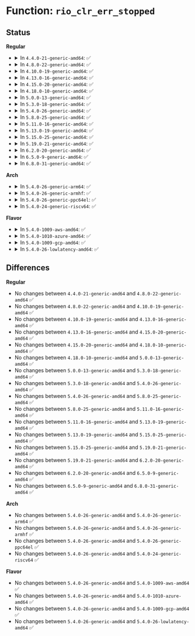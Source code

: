 # Function: <code>rio_clr_err_stopped</code>

## Status
<b>Regular</b>
<ul>
<li>
<details>
<summary>In <code>4.4.0-21-generic-amd64</code>: ✅</summary>

```c
int rio_clr_err_stopped(struct rio_dev * rdev, u32 pnum, u32 err_status)
```

```json
{
  "name": "rio_clr_err_stopped",
  "collision_type": "Unique Static",
  "inline_type": "No",
  "funcs": [
    {
      "addr": 18446744071583408480,
      "name": "rio_clr_err_stopped",
      "external": false,
      "loc": "drivers/rapidio/rio.c:783",
      "file": "drivers/rapidio/rio.c",
      "inline": "seen, unknown",
      "caller_inline": [],
      "caller_func": [
        "drivers/rapidio/rio.c:rio_inb_pwrite_handler",
        "drivers/rapidio/rio.c:rio_inb_pwrite_handler"
      ]
    }
  ],
  "symbols": [
    {
      "addr": 18446744071583408480,
      "name": "rio_clr_err_stopped",
      "section": ".text",
      "bind": "STB_LOCAL",
      "size": 1201
    }
  ]
}
```
</details>
</li>
<li>
<details>
<summary>In <code>4.8.0-22-generic-amd64</code>: ✅</summary>

```c
int rio_clr_err_stopped(struct rio_dev * rdev, u32 pnum, u32 err_status)
```

```json
{
  "name": "rio_clr_err_stopped",
  "collision_type": "Unique Static",
  "inline_type": "No",
  "funcs": [
    {
      "addr": 18446744071583728048,
      "name": "rio_clr_err_stopped",
      "external": false,
      "loc": "drivers/rapidio/rio.c:1091",
      "file": "drivers/rapidio/rio.c",
      "inline": "seen, unknown",
      "caller_inline": [],
      "caller_func": [
        "drivers/rapidio/rio.c:rio_inb_pwrite_handler",
        "drivers/rapidio/rio.c:rio_inb_pwrite_handler"
      ]
    }
  ],
  "symbols": [
    {
      "addr": 18446744071583728048,
      "name": "rio_clr_err_stopped",
      "section": ".text",
      "bind": "STB_LOCAL",
      "size": 1140
    }
  ]
}
```
</details>
</li>
<li>
<details>
<summary>In <code>4.10.0-19-generic-amd64</code>: ✅</summary>

```c
int rio_clr_err_stopped(struct rio_dev * rdev, u32 pnum, u32 err_status)
```

```json
{
  "name": "rio_clr_err_stopped",
  "collision_type": "Unique Static",
  "inline_type": "No",
  "funcs": [
    {
      "addr": 18446744071583867584,
      "name": "rio_clr_err_stopped",
      "external": false,
      "loc": "drivers/rapidio/rio.c:1091",
      "file": "drivers/rapidio/rio.c",
      "inline": "seen, unknown",
      "caller_inline": [],
      "caller_func": [
        "drivers/rapidio/rio.c:rio_inb_pwrite_handler",
        "drivers/rapidio/rio.c:rio_inb_pwrite_handler"
      ]
    }
  ],
  "symbols": [
    {
      "addr": 18446744071583867584,
      "name": "rio_clr_err_stopped",
      "section": ".text",
      "bind": "STB_LOCAL",
      "size": 1140
    }
  ]
}
```
</details>
</li>
<li>
<details>
<summary>In <code>4.13.0-16-generic-amd64</code>: ✅</summary>

```c
int rio_clr_err_stopped(struct rio_dev * rdev, u32 pnum, u32 err_status)
```

```json
{
  "name": "rio_clr_err_stopped",
  "collision_type": "Unique Static",
  "inline_type": "No",
  "funcs": [
    {
      "addr": 18446744071583916256,
      "name": "rio_clr_err_stopped",
      "external": false,
      "loc": "drivers/rapidio/rio.c:1088",
      "file": "drivers/rapidio/rio.c",
      "inline": "seen, unknown",
      "caller_inline": [],
      "caller_func": [
        "drivers/rapidio/rio.c:rio_inb_pwrite_handler",
        "drivers/rapidio/rio.c:rio_inb_pwrite_handler"
      ]
    }
  ],
  "symbols": [
    {
      "addr": 18446744071583916256,
      "name": "rio_clr_err_stopped",
      "section": ".text",
      "bind": "STB_LOCAL",
      "size": 1142
    }
  ]
}
```
</details>
</li>
<li>
<details>
<summary>In <code>4.15.0-20-generic-amd64</code>: ✅</summary>

```c
int rio_clr_err_stopped(struct rio_dev * rdev, u32 pnum, u32 err_status)
```

```json
{
  "name": "rio_clr_err_stopped",
  "collision_type": "Unique Static",
  "inline_type": "No",
  "funcs": [
    {
      "addr": 18446744071584179648,
      "name": "rio_clr_err_stopped",
      "external": false,
      "loc": "drivers/rapidio/rio.c:1088",
      "file": "drivers/rapidio/rio.c",
      "inline": "seen, unknown",
      "caller_inline": [],
      "caller_func": [
        "drivers/rapidio/rio.c:rio_inb_pwrite_handler",
        "drivers/rapidio/rio.c:rio_inb_pwrite_handler"
      ]
    }
  ],
  "symbols": [
    {
      "addr": 18446744071584179648,
      "name": "rio_clr_err_stopped",
      "section": ".text",
      "bind": "STB_LOCAL",
      "size": 1142
    }
  ]
}
```
</details>
</li>
<li>
<details>
<summary>In <code>4.18.0-10-generic-amd64</code>: ✅</summary>

```c
int rio_clr_err_stopped(struct rio_dev * rdev, u32 pnum, u32 err_status)
```

```json
{
  "name": "rio_clr_err_stopped",
  "collision_type": "Unique Static",
  "inline_type": "No",
  "funcs": [
    {
      "addr": 18446744071584397008,
      "name": "rio_clr_err_stopped",
      "external": false,
      "loc": "drivers/rapidio/rio.c:1083",
      "file": "drivers/rapidio/rio.c",
      "inline": "seen, unknown",
      "caller_inline": [],
      "caller_func": [
        "drivers/rapidio/rio.c:rio_inb_pwrite_handler",
        "drivers/rapidio/rio.c:rio_inb_pwrite_handler"
      ]
    }
  ],
  "symbols": [
    {
      "addr": 18446744071584397008,
      "name": "rio_clr_err_stopped",
      "section": ".text",
      "bind": "STB_LOCAL",
      "size": 1145
    }
  ]
}
```
</details>
</li>
<li>
<details>
<summary>In <code>5.0.0-13-generic-amd64</code>: ✅</summary>

```c
int rio_clr_err_stopped(struct rio_dev * rdev, u32 pnum, u32 err_status)
```

```json
{
  "name": "rio_clr_err_stopped",
  "collision_type": "Unique Static",
  "inline_type": "No",
  "funcs": [
    {
      "addr": 18446744071584492128,
      "name": "rio_clr_err_stopped",
      "external": false,
      "loc": "drivers/rapidio/rio.c:1083",
      "file": "drivers/rapidio/rio.c",
      "inline": "seen, unknown",
      "caller_inline": [],
      "caller_func": [
        "drivers/rapidio/rio.c:rio_inb_pwrite_handler",
        "drivers/rapidio/rio.c:rio_inb_pwrite_handler"
      ]
    }
  ],
  "symbols": [
    {
      "addr": 18446744071584492128,
      "name": "rio_clr_err_stopped",
      "section": ".text",
      "bind": "STB_LOCAL",
      "size": 1145
    }
  ]
}
```
</details>
</li>
<li>
<details>
<summary>In <code>5.3.0-18-generic-amd64</code>: ✅</summary>

```c
int rio_clr_err_stopped(struct rio_dev * rdev, u32 pnum, u32 err_status)
```

```json
{
  "name": "rio_clr_err_stopped",
  "collision_type": "Unique Static",
  "inline_type": "No",
  "funcs": [
    {
      "addr": 18446744071584689728,
      "name": "rio_clr_err_stopped",
      "external": false,
      "loc": "drivers/rapidio/rio.c:1079",
      "file": "drivers/rapidio/rio.c",
      "inline": "seen, unknown",
      "caller_inline": [],
      "caller_func": [
        "drivers/rapidio/rio.c:rio_inb_pwrite_handler",
        "drivers/rapidio/rio.c:rio_inb_pwrite_handler"
      ]
    }
  ],
  "symbols": [
    {
      "addr": 18446744071584689728,
      "name": "rio_clr_err_stopped",
      "section": ".text",
      "bind": "STB_LOCAL",
      "size": 1143
    }
  ]
}
```
</details>
</li>
<li>
<details>
<summary>In <code>5.4.0-26-generic-amd64</code>: ✅</summary>

```c
int rio_clr_err_stopped(struct rio_dev * rdev, u32 pnum, u32 err_status)
```

```json
{
  "name": "rio_clr_err_stopped",
  "collision_type": "Unique Static",
  "inline_type": "No",
  "funcs": [
    {
      "addr": 18446744071584825536,
      "name": "rio_clr_err_stopped",
      "external": false,
      "loc": "drivers/rapidio/rio.c:1079",
      "file": "drivers/rapidio/rio.c",
      "inline": "seen, unknown",
      "caller_inline": [],
      "caller_func": [
        "drivers/rapidio/rio.c:rio_inb_pwrite_handler",
        "drivers/rapidio/rio.c:rio_inb_pwrite_handler"
      ]
    }
  ],
  "symbols": [
    {
      "addr": 18446744071584825536,
      "name": "rio_clr_err_stopped",
      "section": ".text",
      "bind": "STB_LOCAL",
      "size": 1143
    }
  ]
}
```
</details>
</li>
<li>
<details>
<summary>In <code>5.8.0-25-generic-amd64</code>: ✅</summary>

```c
int rio_clr_err_stopped(struct rio_dev * rdev, u32 pnum, u32 err_status)
```

```json
{
  "name": "rio_clr_err_stopped",
  "collision_type": "Unique Static",
  "inline_type": "No",
  "funcs": [
    {
      "addr": 18446744071585522240,
      "name": "rio_clr_err_stopped",
      "external": false,
      "loc": "drivers/rapidio/rio.c:1079",
      "file": "drivers/rapidio/rio.c",
      "inline": "seen, unknown",
      "caller_inline": [],
      "caller_func": [
        "drivers/rapidio/rio.c:rio_inb_pwrite_handler",
        "drivers/rapidio/rio.c:rio_inb_pwrite_handler"
      ]
    }
  ],
  "symbols": [
    {
      "addr": 18446744071585522240,
      "name": "rio_clr_err_stopped",
      "section": ".text",
      "bind": "STB_LOCAL",
      "size": 1143
    }
  ]
}
```
</details>
</li>
<li>
<details>
<summary>In <code>5.11.0-16-generic-amd64</code>: ✅</summary>

```c
int rio_clr_err_stopped(struct rio_dev * rdev, u32 pnum, u32 err_status)
```

```json
{
  "name": "rio_clr_err_stopped",
  "collision_type": "Unique Static",
  "inline_type": "No",
  "funcs": [
    {
      "addr": 18446744071585658656,
      "name": "rio_clr_err_stopped",
      "external": false,
      "loc": "drivers/rapidio/rio.c:1079",
      "file": "drivers/rapidio/rio.c",
      "inline": "seen, unknown",
      "caller_inline": [],
      "caller_func": [
        "drivers/rapidio/rio.c:rio_inb_pwrite_handler",
        "drivers/rapidio/rio.c:rio_inb_pwrite_handler"
      ]
    }
  ],
  "symbols": [
    {
      "addr": 18446744071585658656,
      "name": "rio_clr_err_stopped",
      "section": ".text",
      "bind": "STB_LOCAL",
      "size": 1143
    }
  ]
}
```
</details>
</li>
<li>
<details>
<summary>In <code>5.13.0-19-generic-amd64</code>: ✅</summary>

```c
int rio_clr_err_stopped(struct rio_dev * rdev, u32 pnum, u32 err_status)
```

```json
{
  "name": "rio_clr_err_stopped",
  "collision_type": "Unique Static",
  "inline_type": "No",
  "funcs": [
    {
      "addr": 18446744071585538112,
      "name": "rio_clr_err_stopped",
      "external": false,
      "loc": "drivers/rapidio/rio.c:1079",
      "file": "drivers/rapidio/rio.c",
      "inline": "seen, unknown",
      "caller_inline": [],
      "caller_func": [
        "drivers/rapidio/rio.c:rio_inb_pwrite_handler",
        "drivers/rapidio/rio.c:rio_inb_pwrite_handler"
      ]
    }
  ],
  "symbols": [
    {
      "addr": 18446744071585538112,
      "name": "rio_clr_err_stopped",
      "section": ".text",
      "bind": "STB_LOCAL",
      "size": 1143
    }
  ]
}
```
</details>
</li>
<li>
<details>
<summary>In <code>5.15.0-25-generic-amd64</code>: ✅</summary>

```c
int rio_clr_err_stopped(struct rio_dev * rdev, u32 pnum, u32 err_status)
```

```json
{
  "name": "rio_clr_err_stopped",
  "collision_type": "Unique Static",
  "inline_type": "No",
  "funcs": [
    {
      "addr": 18446744071586008848,
      "name": "rio_clr_err_stopped",
      "external": false,
      "loc": "drivers/rapidio/rio.c:1079",
      "file": "drivers/rapidio/rio.c",
      "inline": "seen, unknown",
      "caller_inline": [],
      "caller_func": [
        "drivers/rapidio/rio.c:rio_inb_pwrite_handler",
        "drivers/rapidio/rio.c:rio_inb_pwrite_handler"
      ]
    }
  ],
  "symbols": [
    {
      "addr": 18446744071586008848,
      "name": "rio_clr_err_stopped",
      "section": ".text",
      "bind": "STB_LOCAL",
      "size": 1140
    }
  ]
}
```
</details>
</li>
<li>
<details>
<summary>In <code>5.19.0-21-generic-amd64</code>: ✅</summary>

```c
int rio_clr_err_stopped(struct rio_dev * rdev, u32 pnum, u32 err_status)
```

```json
{
  "name": "rio_clr_err_stopped",
  "collision_type": "Unique Static",
  "inline_type": "No",
  "funcs": [
    {
      "addr": 18446744071587229936,
      "name": "rio_clr_err_stopped",
      "external": false,
      "loc": "drivers/rapidio/rio.c:1079",
      "file": "drivers/rapidio/rio.c",
      "inline": "seen, unknown",
      "caller_inline": [],
      "caller_func": [
        "drivers/rapidio/rio.c:rio_inb_pwrite_handler",
        "drivers/rapidio/rio.c:rio_inb_pwrite_handler"
      ]
    }
  ],
  "symbols": [
    {
      "addr": 18446744071587229936,
      "name": "rio_clr_err_stopped",
      "section": ".text",
      "bind": "STB_LOCAL",
      "size": 1188
    }
  ]
}
```
</details>
</li>
<li>
<details>
<summary>In <code>6.2.0-20-generic-amd64</code>: ✅</summary>

```c
int rio_clr_err_stopped(struct rio_dev * rdev, u32 pnum, u32 err_status)
```

```json
{
  "name": "rio_clr_err_stopped",
  "collision_type": "Unique Static",
  "inline_type": "No",
  "funcs": [
    {
      "addr": 18446744071588463616,
      "name": "rio_clr_err_stopped",
      "external": false,
      "loc": "drivers/rapidio/rio.c:1079",
      "file": "drivers/rapidio/rio.c",
      "inline": "seen, unknown",
      "caller_inline": [],
      "caller_func": [
        "drivers/rapidio/rio.c:rio_inb_pwrite_handler",
        "drivers/rapidio/rio.c:rio_inb_pwrite_handler"
      ]
    }
  ],
  "symbols": [
    {
      "addr": 18446744071588463616,
      "name": "rio_clr_err_stopped",
      "section": ".text",
      "bind": "STB_LOCAL",
      "size": 1202
    }
  ]
}
```
</details>
</li>
<li>
<details>
<summary>In <code>6.5.0-9-generic-amd64</code>: ✅</summary>

```c
int rio_clr_err_stopped(struct rio_dev * rdev, u32 pnum, u32 err_status)
```

```json
{
  "name": "rio_clr_err_stopped",
  "collision_type": "Unique Static",
  "inline_type": "No",
  "funcs": [
    {
      "addr": 18446744071588742800,
      "name": "rio_clr_err_stopped",
      "external": false,
      "loc": "drivers/rapidio/rio.c:1079",
      "file": "drivers/rapidio/rio.c",
      "inline": "seen, unknown",
      "caller_inline": [],
      "caller_func": [
        "drivers/rapidio/rio.c:rio_inb_pwrite_handler",
        "drivers/rapidio/rio.c:rio_inb_pwrite_handler"
      ]
    }
  ],
  "symbols": [
    {
      "addr": 18446744071588742800,
      "name": "rio_clr_err_stopped",
      "section": ".text",
      "bind": "STB_LOCAL",
      "size": 1202
    }
  ]
}
```
</details>
</li>
<li>
<details>
<summary>In <code>6.8.0-31-generic-amd64</code>: ✅</summary>

```c
int rio_clr_err_stopped(struct rio_dev * rdev, u32 pnum, u32 err_status)
```

```json
{
  "name": "rio_clr_err_stopped",
  "collision_type": "Unique Static",
  "inline_type": "No",
  "funcs": [
    {
      "addr": 18446744071589046016,
      "name": "rio_clr_err_stopped",
      "external": false,
      "loc": "drivers/rapidio/rio.c:1079",
      "file": "drivers/rapidio/rio.c",
      "inline": "seen, unknown",
      "caller_inline": [],
      "caller_func": [
        "drivers/rapidio/rio.c:rio_inb_pwrite_handler",
        "drivers/rapidio/rio.c:rio_inb_pwrite_handler"
      ]
    }
  ],
  "symbols": [
    {
      "addr": 18446744071589046016,
      "name": "rio_clr_err_stopped",
      "section": ".text",
      "bind": "STB_LOCAL",
      "size": 1202
    }
  ]
}
```
</details>
</li>
</ul>
<b>Arch</b>
<ul>
<li>
<details>
<summary>In <code>5.4.0-26-generic-arm64</code>: ✅</summary>

```c
int rio_clr_err_stopped(struct rio_dev * rdev, u32 pnum, u32 err_status)
```

```json
{
  "name": "rio_clr_err_stopped",
  "collision_type": "Unique Static",
  "inline_type": "No",
  "funcs": [
    {
      "addr": 18446603336497216024,
      "name": "rio_clr_err_stopped",
      "external": false,
      "loc": "drivers/rapidio/rio.c:1079",
      "file": "drivers/rapidio/rio.c",
      "inline": "seen, unknown",
      "caller_inline": [],
      "caller_func": [
        "drivers/rapidio/rio.c:rio_inb_pwrite_handler",
        "drivers/rapidio/rio.c:rio_inb_pwrite_handler"
      ]
    }
  ],
  "symbols": [
    {
      "addr": 18446603336497216024,
      "name": "rio_clr_err_stopped",
      "section": ".text",
      "bind": "STB_LOCAL",
      "size": 1064
    }
  ]
}
```
</details>
</li>
<li>
<details>
<summary>In <code>5.4.0-26-generic-armhf</code>: ✅</summary>

```c
int rio_clr_err_stopped(struct rio_dev * rdev, u32 pnum, u32 err_status)
```

```json
{
  "name": "rio_clr_err_stopped",
  "collision_type": "Unique Static",
  "inline_type": "No",
  "funcs": [
    {
      "addr": 3230408752,
      "name": "rio_clr_err_stopped",
      "external": false,
      "loc": "drivers/rapidio/rio.c:1079",
      "file": "drivers/rapidio/rio.c",
      "inline": "seen, unknown",
      "caller_inline": [],
      "caller_func": [
        "drivers/rapidio/rio.c:rio_inb_pwrite_handler",
        "drivers/rapidio/rio.c:rio_inb_pwrite_handler"
      ]
    }
  ],
  "symbols": [
    {
      "addr": 3230408752,
      "name": "rio_clr_err_stopped",
      "section": ".text",
      "bind": "STB_LOCAL",
      "size": 1284
    }
  ]
}
```
</details>
</li>
<li>
<details>
<summary>In <code>5.4.0-26-generic-ppc64el</code>: ✅</summary>

```c
int rio_clr_err_stopped(struct rio_dev * rdev, u32 pnum, u32 err_status)
```

```json
{
  "name": "rio_clr_err_stopped",
  "collision_type": "Unique Static",
  "inline_type": "No",
  "funcs": [
    {
      "addr": 13835058055291164576,
      "name": "rio_clr_err_stopped",
      "external": false,
      "loc": "drivers/rapidio/rio.c:1079",
      "file": "drivers/rapidio/rio.c",
      "inline": "seen, unknown",
      "caller_inline": [],
      "caller_func": [
        "drivers/rapidio/rio.c:rio_inb_pwrite_handler",
        "drivers/rapidio/rio.c:rio_inb_pwrite_handler"
      ]
    }
  ],
  "symbols": [
    {
      "addr": 13835058055291164576,
      "name": "rio_clr_err_stopped",
      "section": ".text",
      "bind": "STB_LOCAL",
      "size": 1404
    }
  ]
}
```
</details>
</li>
<li>
<details>
<summary>In <code>5.4.0-24-generic-riscv64</code>: ✅</summary>

```c
int rio_clr_err_stopped(struct rio_dev * rdev, u32 pnum, u32 err_status)
```

```json
{
  "name": "rio_clr_err_stopped",
  "collision_type": "Unique Static",
  "inline_type": "No",
  "funcs": [
    {
      "addr": 18446743936275758946,
      "name": "rio_clr_err_stopped",
      "external": false,
      "loc": "drivers/rapidio/rio.c:1079",
      "file": "drivers/rapidio/rio.c",
      "inline": "seen, unknown",
      "caller_inline": [],
      "caller_func": [
        "drivers/rapidio/rio.c:rio_inb_pwrite_handler",
        "drivers/rapidio/rio.c:rio_inb_pwrite_handler"
      ]
    }
  ],
  "symbols": [
    {
      "addr": 18446743936275758946,
      "name": "rio_clr_err_stopped",
      "section": ".text",
      "bind": "STB_LOCAL",
      "size": 1082
    }
  ]
}
```
</details>
</li>
</ul>
<b>Flavor</b>
<ul>
<li>
<details>
<summary>In <code>5.4.0-1009-aws-amd64</code>: ✅</summary>

```c
int rio_clr_err_stopped(struct rio_dev * rdev, u32 pnum, u32 err_status)
```

```json
{
  "name": "rio_clr_err_stopped",
  "collision_type": "Unique Static",
  "inline_type": "No",
  "funcs": [
    {
      "addr": 18446744071584777008,
      "name": "rio_clr_err_stopped",
      "external": false,
      "loc": "drivers/rapidio/rio.c:1079",
      "file": "drivers/rapidio/rio.c",
      "inline": "seen, unknown",
      "caller_inline": [],
      "caller_func": [
        "drivers/rapidio/rio.c:rio_inb_pwrite_handler",
        "drivers/rapidio/rio.c:rio_inb_pwrite_handler"
      ]
    }
  ],
  "symbols": [
    {
      "addr": 18446744071584777008,
      "name": "rio_clr_err_stopped",
      "section": ".text",
      "bind": "STB_LOCAL",
      "size": 1143
    }
  ]
}
```
</details>
</li>
<li>
<details>
<summary>In <code>5.4.0-1010-azure-amd64</code>: ✅</summary>

```c
int rio_clr_err_stopped(struct rio_dev * rdev, u32 pnum, u32 err_status)
```

```json
{
  "name": "rio_clr_err_stopped",
  "collision_type": "Unique Static",
  "inline_type": "No",
  "funcs": [
    {
      "addr": 18446744071584707792,
      "name": "rio_clr_err_stopped",
      "external": false,
      "loc": "drivers/rapidio/rio.c:1079",
      "file": "drivers/rapidio/rio.c",
      "inline": "seen, unknown",
      "caller_inline": [],
      "caller_func": [
        "drivers/rapidio/rio.c:rio_inb_pwrite_handler",
        "drivers/rapidio/rio.c:rio_inb_pwrite_handler"
      ]
    }
  ],
  "symbols": [
    {
      "addr": 18446744071584707792,
      "name": "rio_clr_err_stopped",
      "section": ".text",
      "bind": "STB_LOCAL",
      "size": 1143
    }
  ]
}
```
</details>
</li>
<li>
<details>
<summary>In <code>5.4.0-1009-gcp-amd64</code>: ✅</summary>

```c
int rio_clr_err_stopped(struct rio_dev * rdev, u32 pnum, u32 err_status)
```

```json
{
  "name": "rio_clr_err_stopped",
  "collision_type": "Unique Static",
  "inline_type": "No",
  "funcs": [
    {
      "addr": 18446744071584778432,
      "name": "rio_clr_err_stopped",
      "external": false,
      "loc": "drivers/rapidio/rio.c:1079",
      "file": "drivers/rapidio/rio.c",
      "inline": "seen, unknown",
      "caller_inline": [],
      "caller_func": [
        "drivers/rapidio/rio.c:rio_inb_pwrite_handler",
        "drivers/rapidio/rio.c:rio_inb_pwrite_handler"
      ]
    }
  ],
  "symbols": [
    {
      "addr": 18446744071584778432,
      "name": "rio_clr_err_stopped",
      "section": ".text",
      "bind": "STB_LOCAL",
      "size": 1143
    }
  ]
}
```
</details>
</li>
<li>
<details>
<summary>In <code>5.4.0-26-lowlatency-amd64</code>: ✅</summary>

```c
int rio_clr_err_stopped(struct rio_dev * rdev, u32 pnum, u32 err_status)
```

```json
{
  "name": "rio_clr_err_stopped",
  "collision_type": "Unique Static",
  "inline_type": "No",
  "funcs": [
    {
      "addr": 18446744071584886336,
      "name": "rio_clr_err_stopped",
      "external": false,
      "loc": "drivers/rapidio/rio.c:1079",
      "file": "drivers/rapidio/rio.c",
      "inline": "seen, unknown",
      "caller_inline": [],
      "caller_func": [
        "drivers/rapidio/rio.c:rio_inb_pwrite_handler",
        "drivers/rapidio/rio.c:rio_inb_pwrite_handler"
      ]
    }
  ],
  "symbols": [
    {
      "addr": 18446744071584886336,
      "name": "rio_clr_err_stopped",
      "section": ".text",
      "bind": "STB_LOCAL",
      "size": 1143
    }
  ]
}
```
</details>
</li>
</ul>

## Differences
<b>Regular</b>
<ul>
<li>
No changes between <code>4.4.0-21-generic-amd64</code> and <code>4.8.0-22-generic-amd64</code> ✅
</li>
<li>
No changes between <code>4.8.0-22-generic-amd64</code> and <code>4.10.0-19-generic-amd64</code> ✅
</li>
<li>
No changes between <code>4.10.0-19-generic-amd64</code> and <code>4.13.0-16-generic-amd64</code> ✅
</li>
<li>
No changes between <code>4.13.0-16-generic-amd64</code> and <code>4.15.0-20-generic-amd64</code> ✅
</li>
<li>
No changes between <code>4.15.0-20-generic-amd64</code> and <code>4.18.0-10-generic-amd64</code> ✅
</li>
<li>
No changes between <code>4.18.0-10-generic-amd64</code> and <code>5.0.0-13-generic-amd64</code> ✅
</li>
<li>
No changes between <code>5.0.0-13-generic-amd64</code> and <code>5.3.0-18-generic-amd64</code> ✅
</li>
<li>
No changes between <code>5.3.0-18-generic-amd64</code> and <code>5.4.0-26-generic-amd64</code> ✅
</li>
<li>
No changes between <code>5.4.0-26-generic-amd64</code> and <code>5.8.0-25-generic-amd64</code> ✅
</li>
<li>
No changes between <code>5.8.0-25-generic-amd64</code> and <code>5.11.0-16-generic-amd64</code> ✅
</li>
<li>
No changes between <code>5.11.0-16-generic-amd64</code> and <code>5.13.0-19-generic-amd64</code> ✅
</li>
<li>
No changes between <code>5.13.0-19-generic-amd64</code> and <code>5.15.0-25-generic-amd64</code> ✅
</li>
<li>
No changes between <code>5.15.0-25-generic-amd64</code> and <code>5.19.0-21-generic-amd64</code> ✅
</li>
<li>
No changes between <code>5.19.0-21-generic-amd64</code> and <code>6.2.0-20-generic-amd64</code> ✅
</li>
<li>
No changes between <code>6.2.0-20-generic-amd64</code> and <code>6.5.0-9-generic-amd64</code> ✅
</li>
<li>
No changes between <code>6.5.0-9-generic-amd64</code> and <code>6.8.0-31-generic-amd64</code> ✅
</li>
</ul>
<b>Arch</b>
<ul>
<li>
No changes between <code>5.4.0-26-generic-amd64</code> and <code>5.4.0-26-generic-arm64</code> ✅
</li>
<li>
No changes between <code>5.4.0-26-generic-amd64</code> and <code>5.4.0-26-generic-armhf</code> ✅
</li>
<li>
No changes between <code>5.4.0-26-generic-amd64</code> and <code>5.4.0-26-generic-ppc64el</code> ✅
</li>
<li>
No changes between <code>5.4.0-26-generic-amd64</code> and <code>5.4.0-24-generic-riscv64</code> ✅
</li>
</ul>
<b>Flavor</b>
<ul>
<li>
No changes between <code>5.4.0-26-generic-amd64</code> and <code>5.4.0-1009-aws-amd64</code> ✅
</li>
<li>
No changes between <code>5.4.0-26-generic-amd64</code> and <code>5.4.0-1010-azure-amd64</code> ✅
</li>
<li>
No changes between <code>5.4.0-26-generic-amd64</code> and <code>5.4.0-1009-gcp-amd64</code> ✅
</li>
<li>
No changes between <code>5.4.0-26-generic-amd64</code> and <code>5.4.0-26-lowlatency-amd64</code> ✅
</li>
</ul>
